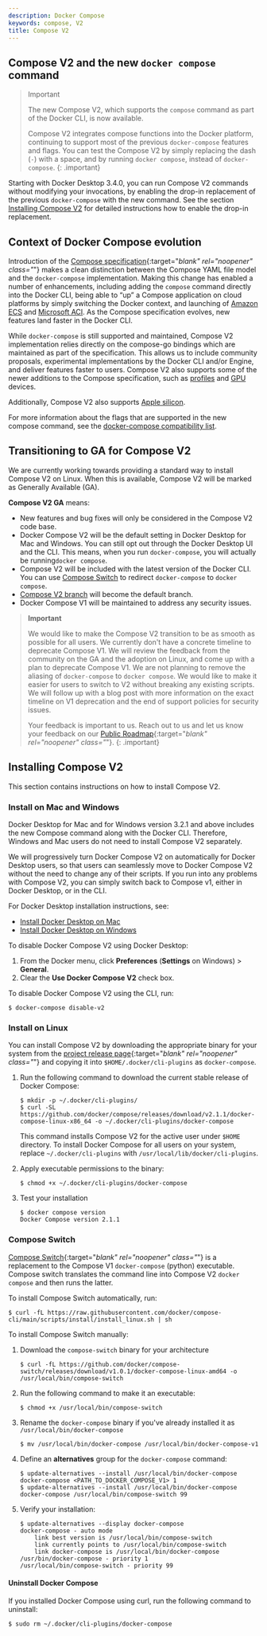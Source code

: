 ```yaml
---
description: Docker Compose
keywords: compose, V2
title: Compose V2
---
```


## Compose V2 and the new `docker compose` command

> Important
>
> The new Compose V2, which supports the `compose` command as part of the Docker CLI, is now available.
>
> Compose V2 integrates compose functions into the Docker platform, continuing to support most of the previous `docker-compose` features and flags. You can test the Compose V2 by simply replacing the dash (`-`) with a space, and by running `docker compose`, instead of `docker-compose`.
{: .important}

Starting with Docker Desktop 3.4.0, you can run Compose V2 commands without modifying your invocations, by enabling the drop-in replacement of the previous `docker-compose` with the new command.  See the section [Installing Compose V2](#installing-compose-v2) for detailed instructions how to enable the drop-in replacement.

## Context of Docker Compose evolution

Introduction of the [Compose specification](https://github.com/compose-spec/compose-spec){:target="_blank" rel="noopener" class="_"} makes a clean distinction between the Compose YAML file model and the `docker-compose` implementation. Making this change has enabled a number of enhancements, including adding the `compose` command directly into the Docker CLI,  being able to “up” a Compose application on cloud platforms by simply switching the Docker context, and launching of [Amazon ECS](/cloud/ecs-integration) and [Microsoft ACI](/cloud/aci-integration). As the Compose specification evolves, new features land faster in the Docker CLI.

While `docker-compose` is still supported and maintained, Compose V2 implementation relies directly on the compose-go bindings which are maintained as part of the specification. This allows us to include community proposals, experimental implementations by the Docker CLI and/or Engine, and deliver features faster to users. Compose V2 also  supports some of the newer additions to the Compose specification, such as [profiles](profiles.md) and [GPU](gpu-support.md) devices.

Additionally, Compose V2 also supports [Apple silicon](../desktop/mac/apple-silicon.md).

For more information about the flags that are supported in the new compose command, see the [docker-compose compatibility list](cli-command-compatibility.md).

## Transitioning to GA for Compose V2

We are currently working towards providing a standard way to install Compose V2 on Linux. When this is available, Compose V2 will be marked as Generally Available (GA).

**Compose V2 GA** means:

- New features and bug fixes will only be considered in the Compose V2 code base.
- Docker Compose V2 will be the default setting in Docker Desktop for Mac and Windows. You can still opt out through the Docker Desktop UI and the CLI. This means, when you run `docker-compose`, you will actually be running`docker compose`.
- Compose V2 will be included with the latest version of the Docker CLI. You can use [Compose Switch](#compose-switch) to redirect `docker-compose` to `docker compose`.
- [Compose V2 branch](https://github.com/docker/compose/tree/v2) will become the default branch.
- Docker Compose V1 will be maintained to address any security issues.

> **Important**
>
> We would like to make the Compose V2 transition to be as smooth as possible for all users. We currently don't have a concrete timeline to deprecate Compose V1. We will review the feedback from the community on the GA and the adoption on Linux, and come up with a plan to deprecate Compose V1. We are not planning to remove the aliasing of `docker-compose` to `docker compose`. We would like to make it easier for users to switch to V2 without breaking any existing scripts. We will follow up with a blog post with more information on the exact timeline on V1 deprecation and the end of support policies for security issues.
>
> Your feedback is important to us. Reach out to us and let us know your feedback on our [Public Roadmap](https://github.com/docker/roadmap/issues/257){:target="_blank" rel="noopener" class="_"}.
{: .important}

## Installing Compose V2

This section contains instructions on how to install Compose V2.

### Install on Mac and Windows

Docker Desktop for Mac and for Windows version 3.2.1 and above includes the new Compose command along with the Docker CLI. Therefore, Windows and Mac users do not need to install Compose V2 separately.

We will progressively turn Docker Compose V2 on automatically for Docker Desktop users, so that users can seamlessly move to Docker Compose V2 without the need to change any of their scripts. If you run into any problems with Compose V2, you can simply switch back to Compose v1, either in Docker Desktop, or in the CLI.

For Docker Desktop installation instructions, see:

- [Install Docker Desktop on Mac](../desktop/mac/install.md)
- [Install Docker Desktop on Windows](../desktop/windows/install.md)

To disable Docker Compose V2 using Docker Desktop:

1. From the Docker menu, click **Preferences** (**Settings** on Windows) > **General**.
2. Clear the **Use Docker Compose V2** check box.

To disable Docker Compose V2 using the CLI, run:

```console
$ docker-compose disable-v2
```

### Install on Linux

You can install Compose V2 by downloading the appropriate binary for your system
from the [project release page](https://github.com/docker/compose/releases){:target="_blank" rel="noopener" class="_"} and copying it into `$HOME/.docker/cli-plugins` as `docker-compose`.

1. Run the following command to download the current stable release of Docker Compose:

    ```console
    $ mkdir -p ~/.docker/cli-plugins/
    $ curl -SL https://github.com/docker/compose/releases/download/v2.1.1/docker-compose-linux-x86_64 -o ~/.docker/cli-plugins/docker-compose
    ```

    This command installs Compose V2 for the active user under `$HOME` directory. To install Docker Compose for all users on your system, replace `~/.docker/cli-plugins` with `/usr/local/lib/docker/cli-plugins`.

2. Apply executable permissions to the binary:

    ```console
    $ chmod +x ~/.docker/cli-plugins/docker-compose
    ```

3. Test your installation

    ```console
    $ docker compose version
    Docker Compose version 2.1.1
    ```

### Compose Switch

[Compose Switch](https://github.com/docker/compose-switch/){:target="_blank" rel="noopener" class="_"} is a replacement to the Compose V1 `docker-compose` (python) executable. Compose switch translates the command line into Compose V2 `docker compose` and then runs the latter.

To install Compose Switch automatically, run:

```console
$ curl -fL https://raw.githubusercontent.com/docker/compose-cli/main/scripts/install/install_linux.sh | sh
```

To install Compose Switch manually:

1. Download the `compose-switch` binary for your architecture

    ```console
    $ curl -fL https://github.com/docker/compose-switch/releases/download/v1.0.1/docker-compose-linux-amd64 -o /usr/local/bin/compose-switch
    ```

2. Run the following command to make it an executable:

    ```console
    $ chmod +x /usr/local/bin/compose-switch
    ```

3. Rename the `docker-compose` binary if you've already installed it as `/usr/local/bin/docker-compose`

    ```console
    $ mv /usr/local/bin/docker-compose /usr/local/bin/docker-compose-v1
    ```

4. Define an **alternatives** group for the `docker-compose` command:

    ```console
    $ update-alternatives --install /usr/local/bin/docker-compose docker-compose <PATH_TO_DOCKER_COMPOSE_V1> 1
    $ update-alternatives --install /usr/local/bin/docker-compose docker-compose /usr/local/bin/compose-switch 99
    ```

5. Verify your installation:

    ```console
    $ update-alternatives --display docker-compose
    docker-compose - auto mode
        link best version is /usr/local/bin/compose-switch
        link currently points to /usr/local/bin/compose-switch
        link docker-compose is /usr/local/bin/docker-compose
    /usr/bin/docker-compose - priority 1
    /usr/local/bin/compose-switch - priority 99
    ```

#### Uninstall Docker Compose

If you installed Docker Compose using curl, run the following command to uninstall:

```console
$ sudo rm ~/.docker/cli-plugins/docker-compose
```
